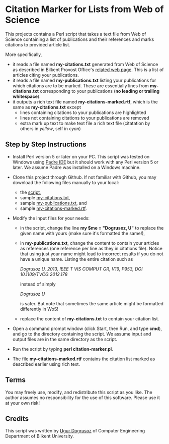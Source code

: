 # Citation Marker for Lists from Web of Science

This projects contains a Perl script that takes a text file from Web of Science containing a list of publications and 
their references and marks citations to provided article list.

More specifically,
- it reads a file named **my-citations.txt** generated from Web of Science as described in Bilkent Provost Office's [related
web page](http://w3.bilkent.edu.tr/bilkent/annual-faculty-survey/). This is a list of articles citing your publications.
- it reads a file named **my-publications.txt** listing your publications for which citations are to be marked. These are essentially lines from **my-citations.txt** corresponding to your publications (**no leading or trailing whitespace**).
- it outputs a rich text file named **my-citations-marked.rtf**, which is the same as **my-citations.txt** except
    * lines containing citations to your publications are highlighted
    * lines not containing citations to your publications are removed
    * extra mark up text to make text file a rich text file (citatation by others in *yellow*, self in *cyan*)

## Step by Step Instructions

- Install Perl version 5 or later on your PC. This script was tested on Windows using [Padre IDE](http://padre.perlide.org/) 
but it should work with any Perl version 5 or later. We assume Padre was installed on a Windows machine.

- Clone this project through Github. If not familiar with Github, you may download the following files manually to your local:
    * the [script](https://raw.githubusercontent.com/ugurdogrusoz/WoS-citation-marker/master/citation-marker.pl),
    * sample [my-citations.txt](https://raw.githubusercontent.com/ugurdogrusoz/WoS-citation-marker/master/my-citations.txt),
    * sample [my-publications.txt](https://raw.githubusercontent.com/ugurdogrusoz/WoS-citation-marker/master/my-publications.txt), and
    * sample [my-citations-marked.rtf](https://raw.githubusercontent.com/ugurdogrusoz/WoS-citation-marker/master/my-citations-marked.rtf).
    
- Modify the input files for your needs:
    * in the script, change the line **my $me = "Dogrusoz, U"** to replace the given name with yours (make sure it's formatted the same!),
    * in **my-publications.txt**, change the content to contain your articles as references (one reference per line as they
    in citations file). Notice that using just your name might lead to incorrect results if you do not have a unique name. 
    Listing the entire citation such as
    
      *Dogrusoz U, 2013, IEEE T VIS COMPUT GR, V19, P953, DOI 10.1109/TVCG.2012.178* 
      
      instead of simply
      
      *Dogrusoz U*
      
      is safer. But note that sometimes the same article might be formatted differently in WoS!
    * replace the content of **my-citations.txt** to contain your citation list.

- Open a command prompt window (click Start, then Run, and type **cmd**), and go to the directory containing the script. We
assume input and output files are in the same directory as the script.

- Run the script by typing **perl citation-marker.pl**.

- The file **my-citations-marked.rtf** contains the citation list marked as described earlier using rich text.

## Terms

You may freely use, modify, and redistribute this script as you like. The author assumes no responsibility for the use of this 
software. Please use it at your own risk!

## Credits

This script was written by [Ugur Dogrusoz](http://www.cs.bilkent.edu.tr/~ugur/) of Computer Engineering Department of Bilkent University.
